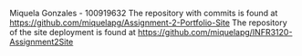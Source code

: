 Miquela Gonzales - 100919632
The repository with commits is found at https://github.com/miquelapg/Assignment-2-Portfolio-Site
The repository of the site deployment is found at https://github.com/miquelapg/INFR3120-Assignment2Site
